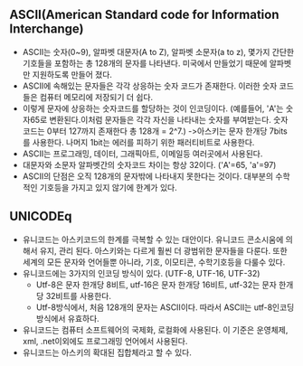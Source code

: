 ## ASCII(American Standard code for Information Interchange)

* ASCII는 숫자(0~9), 알파벳 대문자(A to Z), 알파벳 소문자(a to z), 몇가지 간단한 기호들을 포함하는 총 128개의 문자를 나타낸다. 미국에서 만들었기 때문에 알파벳만 지원하도록 만들어 졌다.
* ASCII에 속해있는 문자들은 각각 상응하는 숫자 코드가 존재한다. 이러한 숫자 코드들은 컴퓨터 메모리에 저장되기 더 쉽다.
* 이렇게 문자에 상응하는 숫자코드를 할당하는 것이 인코딩이다. (예를들어, 'A'는 숫자65로 변환된다.이처럼 문자들은 각각 자신을 나타내는 숫자를 부여받는다. 숫자코드는 0부터 127까지 존재한다 총 128개 = 2^7.) ->아스키는 문자 한개당 7bits를 사용한다. 나머지 1bit는 에러를 피하기 위한 패러티비트로 사용한다. 
* ASCII는 프로그래밍, 데이터, 그래픽아트, 이메일등 여러곳에서 사용된다. 
* 대문자와 소문자 알파벳간의 숫자코드 차이는 항상 32이다. ('A'=65, 'a'=97)
* ASCII의 단점은 오직 128개의 문자밖에 나타내지 못한다는 것이다. 대부분의 수학적인 기호등을 가지고 있지 않기에 한계가 있다.

## UNICODEq

* 유니코드는 아스키코드의 한계를 극복할 수 있는 대안이다. 유니코드 콘소시움에 의해서 유지, 관리 된다. 아스키와는 다르게 훨씬 더 광범위한 문자들을 다룬다. 또한 세계의 모든 문자와 언어들뿐 아니라, 기호, 이모티콘, 수학기호등을 다룰수 있다.
* 유니코드에는 3가지의 인코딩 방식이 있다. (UTF-8, UTF-16, UTF-32)
  * Utf-8은 문자 한개당 8비트, utf-16은 문자 한개당 16비트, utf-32는 문자 한개당 32비트를 사용한다.
  * Utf-8방식에서, 처음 128개의 문자는 ASCII이다. 따라서 ASCII는 utf-8인코딩 방식에서 유효하다.
* 유니코드는 컴퓨터 소프트웨어의 국제화, 로컬화에 사용된다. 이 기준은 운영체제, xml, .net이외에도 프로그래밍 언어에서 사용된다.
* 유니코드는 아스키의 확대된 집합체라고 할 수 있다.

